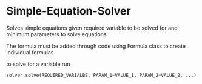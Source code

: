 # Simple-Equation-Solver
Solves simple equations given required variable to be solved for and minimum parameters to solve equations

The formula must be added through code using Formula class to create individual formulas

to solve for a variable run
```python
solver.solve(REQUIRED_VARIALBE, PARAM_1=VALUE_1, PARAM_2=VALUE_2, ...)
```
